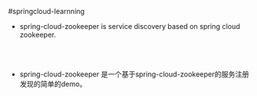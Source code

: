 #springcloud-learnning


* spring-cloud-zookeeper is service discovery based on spring cloud zookeeper.

<br/>
<br/>

* spring-cloud-zookeeper 是一个基于spring-cloud-zookeeper的服务注册发现的简单的demo。

